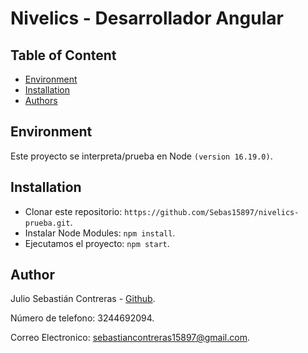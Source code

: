 # Nivelics - Desarrollador Angular

## Table of Content

- [Environment](#environment)
- [Installation](#installation)
- [Authors](#author)

## Environment

Este proyecto se interpreta/prueba en Node `(version 16.19.0)`.

## Installation

- Clonar este repositorio: `https://github.com/Sebas15897/nivelics-prueba.git`.
- Instalar Node Modules: `npm install`.
- Ejecutamos el proyecto: `npm start`.

## Author
Julio Sebastián Contreras - [Github](https://github.com/Sebas15897).

Número de telefono: 3244692094.

Correo Electronico: sebastiancontreras15897@gmail.com.
